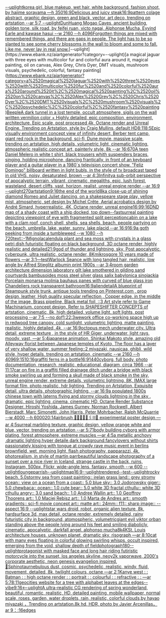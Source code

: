[--uplight](https://www.ebank.nz/aiartgenerator?category=--uplight)[korea girl, blue makeup, wet hair, white background, fashion shoot, by hajime sorayama —h 350](https://www.ebank.nz/aiartgenerator?category=korea%2520girl%2C%2520blue%2520makeup%2C%2520wet%2520hair%2C%2520white%2520background%2C%2520fashion%2520shoot%2C%2520by%2520hajime%2520sorayama%2520%E2%80%94h%2520350)[16:9](https://www.ebank.nz/aiartgenerator?category=16%3A9)[Delicious and juicy steak](https://www.ebank.nz/aiartgenerator?category=Delicious%2520and%2520juicy%2520steak)[16:9](https://www.ebank.nz/aiartgenerator?category=16%3A9)[pattern colage abstract, graphic design, green and black, vector, art deco, trending on artstation --ar 5:7 --uplight](https://www.ebank.nz/aiartgenerator?category=pattern%2520colage%2520abstract%2C%2520graphic%2520design%2C%2520green%2520and%2520black%2C%2520vector%2C%2520art%2520deco%2C%2520trending%2520on%2520artstation%2520--ar%25205%3A7%2520--uplight)[DunHuang Mogao Caves, ancient building, golden tone, silk road, by feifei ruan, victo nagai, Alphonse Mucha, Eyvind Earle and kawase hasui --w 2160  --h 4096](https://www.ebank.nz/aiartgenerator?category=DunHuang%2520Mogao%2520Caves%2C%2520ancient%2520building%2C%2520golden%2520tone%2C%2520silk%2520road%2C%2520by%2520feifei%2520ruan%2C%2520victo%2520nagai%2C%2520Alphonse%2520Mucha%2C%2520Eyvind%2520Earle%2520and%2520kawase%2520hasui%2520--w%25202160%2520%2520--h%25204096)[Forgotten things are mixed with remembered things, and there are gaps in people. The light has to be so slanted to see some cherry blossoms in the wall to bloom and some to fall. Like me, never lay in real snow.](https://www.ebank.nz/aiartgenerator?category=Forgotten%2520things%2520are%2520mixed%2520with%2520remembered%2520things%2C%2520and%2520there%2520are%2520gaps%2520in%2520people.%2520The%2520light%2520has%2520to%2520be%2520so%2520slanted%2520to%2520see%2520some%2520cherry%2520blossoms%2520in%2520the%2520wall%2520to%2520bloom%2520and%2520some%2520to%2520fall.%2520Like%2520me%2C%2520never%2520lay%2520in%2520real%2520snow.)[--uplight](https://www.ebank.nz/aiartgenerator?category=--uplight)[a magical jaguar with three eyes with multicolor fur and colorful aura around it, magical painting, oil on canvas, Alex Grey, Chris Dyer, DMT visuals, mushroom visuals, psychedelic, colorful, fantasy painting](https://www.ebank.nz/aiartgenerator?category=a%2520magical%2520jaguar%2520with%2520three%2520eyes%2520with%2520multicolor%2520fur%2520and%2520colorful%2520aura%2520around%2520it%2C%2520magical%2520painting%2C%2520oil%2520on%2520canvas%2C%2520Alex%2520Grey%2C%2520Chris%2520Dyer%2C%2520DMT%2520visuals%2C%2520mushroom%2520visuals%2C%2520psychedelic%2C%2520colorful%2C%2520fantasy%2520painting)[Beeple](https://www.ebank.nz/aiartgenerator?category=Beeple)[A dark tunnel in a lost temple, occult atmosphere, sigils on the wall written vermilion color + Highly detailed, epic composition, environment, architecture. Epic scale, post processed 4k, Octane render and Unreal Engine. Trending on Artstation, style by Craig Mullins, default HD](https://www.ebank.nz/aiartgenerator?category=A%2520dark%2520tunnel%2520in%2520a%2520lost%2520temple%2C%2520occult%2520atmosphere%2C%2520sigils%2520on%2520the%2520wall%2520written%2520vermilion%2520color%2520%2B%2520Highly%2520detailed%2C%2520epic%2520composition%2C%2520environment%2C%2520architecture.%2520Epic%2520scale%2C%2520post%2520processed%25204k%2C%2520Octane%2520render%2520and%2520Unreal%2520Engine.%2520Trending%2520on%2520Artstation%2C%2520style%2520by%2520Craig%2520Mullins%2C%2520default%2520HD)[8:11](https://www.ebank.nz/aiartgenerator?category=8%3A11)[8:5](https://www.ebank.nz/aiartgenerator?category=8%3A5)[Epic visually environment concept view of  infinity desert, Berber tent camp, giant red rock in the background, sci-fi, Dune movie, massive scale, trending on artstation, high details, volumetric light, cinematic lighting, atmospheric realistic,concept art, painterly style, 8k --ar 16:6](https://www.ebank.nz/aiartgenerator?category=Epic%2520visually%2520environment%2520concept%2520view%2520of%2520%2520infinity%2520desert%2C%2520Berber%2520tent%2520camp%2C%2520giant%2520red%2520rock%2520in%2520the%2520background%2C%2520sci-fi%2C%2520Dune%2520movie%2C%2520massive%2520scale%2C%2520trending%2520on%2520artstation%2C%2520high%2520details%2C%2520volumetric%2520light%2C%2520cinematic%2520lighting%2C%2520atmospheric%2520realistic%2Cconcept%2520art%2C%2520painterly%2520style%2C%25208k%2520--ar%252016%3A6)[70](https://www.ebank.nz/aiartgenerator?category=70)[A teen Daniel Melero in white t shirt, black trousers whith suspenders braces, singing, holding microphone,  dancing frantically, in front of an keyboard player and a guitar player in a 1980´s television concert show. "Feliz Domingo" billboard written in light bubls, in the style of tv broadcast taped in old VHS, noisy, desaturated, brown  --ar 4:3](https://www.ebank.nz/aiartgenerator?category=A%2520teen%2520Daniel%2520Melero%2520in%2520white%2520t%2520shirt%2C%2520black%2520trousers%2520whith%2520suspenders%2520braces%2C%2520singing%2C%2520holding%2520microphone%2C%2520%2520dancing%2520frantically%2C%2520in%2520front%2520of%2520an%2520keyboard%2520player%2520and%2520a%2520guitar%2520player%2520in%2520a%25201980%C2%B4s%2520television%2520concert%2520show.%2520%22Feliz%2520Domingo%22%2520billboard%2520written%2520in%2520light%2520bubls%2C%2520in%2520the%2520style%2520of%2520tv%2520broadcast%2520taped%2520in%2520old%2520VHS%2C%2520noisy%2C%2520desaturated%2C%2520brown%2520%2520--ar%25204%3A3)[Infinity](https://www.ebank.nz/aiartgenerator?category=Infinity)[a sub-orbit perspective of apocalyptic terrain, vibrant, cinematic, megaliths, epic, lush forest, wasteland, desert cliffs, vast, horizon, realist, unreal engine render --ar 16:9 --uplight](https://www.ebank.nz/aiartgenerator?category=a%2520sub-orbit%2520perspective%2520of%2520apocalyptic%2520terrain%2C%2520vibrant%2C%2520cinematic%2C%2520megaliths%2C%2520epic%2C%2520lush%2520forest%2C%2520wasteland%2C%2520desert%2520cliffs%2C%2520vast%2C%2520horizon%2C%2520realist%2C%2520unreal%2520engine%2520render%2520--ar%252016%3A9%2520--uplight)[270](https://www.ebank.nz/aiartgenerator?category=270)[artstation](https://www.ebank.nz/aiartgenerator?category=artstation)[9:16](https://www.ebank.nz/aiartgenerator?category=9%3A16)[the end of the world](https://www.ebank.nz/aiartgenerator?category=the%2520end%2520of%2520the%2520world)[8k](https://www.ebank.nz/aiartgenerator?category=8k)[a close-up of shining diamond Romeo and Juliet dancing, on a shakespeare stage play, yellow mist, atmospheric, set design by Michel Crête, Aerial acrobatics design by André Simard, hyperrealistic, 4K, Octane render, unreal engine](https://www.ebank.nz/aiartgenerator?category=a%2520close-up%2520of%2520shining%2520diamond%2520Romeo%2520and%2520Juliet%2520dancing%2C%2520on%2520a%2520shakespeare%2520stage%2520play%2C%2520yellow%2520mist%2C%2520atmospheric%2C%2520set%2520design%2520by%2520Michel%2520Cr%C3%AAte%2C%2520Aerial%2520acrobatics%2520design%2520by%2520Andr%C3%A9%2520Simard%2C%2520hyperrealistic%2C%25204K%2C%2520Octane%2520render%2C%2520unreal%2520engine)[16:9](https://www.ebank.nz/aiartgenerator?category=16%3A9)[9:16](https://www.ebank.nz/aiartgenerator?category=9%3A16)[DND map of a shady coast with a ship docked, top down](https://www.ebank.nz/aiartgenerator?category=DND%2520map%2520of%2520a%2520shady%2520coast%2520with%2520a%2520ship%2520docked%2C%2520top%2520down)[--fast](https://www.ebank.nz/aiartgenerator?category=--fast)[surreal painting depicting viewpoint of eye with fragmented split perception](https://www.ebank.nz/aiartgenerator?category=surreal%2520painting%2520depicting%2520viewpoint%2520of%2520eye%2520with%2520fragmented%2520split%2520perception)[cabin on a lake with a clam roof, conch shell, shells, sea shells, beach, people partying on the beach, umbrella, lake, water, sunny, lake placid --ar 16:9](https://www.ebank.nz/aiartgenerator?category=cabin%2520on%2520a%2520lake%2520with%2520a%2520clam%2520roof%2C%2520conch%2520shell%2C%2520shells%2C%2520sea%2520shells%2C%2520beach%2C%2520people%2520partying%2520on%2520the%2520beach%2C%2520umbrella%2C%2520lake%2C%2520water%2C%2520sunny%2C%2520lake%2520placid%2520--ar%252016%3A9)[16:9](https://www.ebank.nz/aiartgenerator?category=16%3A9)[a goth peeking from inside a tumbleweed --w 1080 --h 720](https://www.ebank.nz/aiartgenerator?category=a%2520goth%2520peeking%2520from%2520inside%2520a%2520tumbleweed%2520--w%25201080%2520--h%2520720)[text::-1](https://www.ebank.nz/aiartgenerator?category=text%3A%3A-1)[Mignola](https://www.ebank.nz/aiartgenerator?category=Mignola)[calendula plant and sea moss with crystals in a glass petri dish futuristic floating on black background, 3D octane render, highly realistic and detailed](https://www.ebank.nz/aiartgenerator?category=calendula%2520plant%2520and%2520sea%2520moss%2520with%2520crystals%2520in%2520a%2520glass%2520petri%2520dish%2520futuristic%2520floating%2520on%2520black%2520background%2C%25203D%2520octane%2520render%2C%2520highly%2520realistic%2520and%2520detailed)[21:9](https://www.ebank.nz/aiartgenerator?category=21%3A9)[god of thunder and lightning, sky, Post apocalyptic, cyberpunk, ultra realistic, octane render, 8K](https://www.ebank.nz/aiartgenerator?category=god%2520of%2520thunder%2520and%2520lightning%2C%2520sky%2C%2520Post%2520apocalyptic%2C%2520cyberpunk%2C%2520ultra%2520realistic%2C%2520octane%2520render%2C%25208K)[mikrosgore 10 years made of flowers —ar 3:1](https://www.ebank.nz/aiartgenerator?category=mikrosgore%252010%2520years%2520made%2520of%2520flowers%2520%E2%80%94ar%25203%3A1)[—test](https://www.ebank.nz/aiartgenerator?category=%E2%80%94test)[Warlock Seance with long tangled hair, realistic, low angle  by Alfred Stieglitz albumin print 1900s --ar 3:4](https://www.ebank.nz/aiartgenerator?category=Warlock%2520Seance%2520with%2520long%2520tangled%2520hair%2C%2520realistic%2C%2520low%2520angle%2520%2520by%2520Alfred%2520Stieglitz%2520albumin%2520print%25201900s%2520--ar%25203%3A4)[room garden architecture dimension  laboratory  gilt lake  smothered in gilding sand courtyards bambusoides moss steel silver glass  salix babylonica  sinojackia Porcelain monarsa molinia bauhaus panes with  curved of blue glass iron Chandeliers rock transparent  bathroom](https://www.ebank.nz/aiartgenerator?category=room%2520garden%2520architecture%2520dimension%2520%2520laboratory%2520%2520gilt%2520lake%2520%2520smothered%2520in%2520gilding%2520sand%2520courtyards%2520bambusoides%2520moss%2520steel%2520silver%2520glass%2520%2520salix%2520babylonica%2520%2520sinojackia%2520Porcelain%2520monarsa%2520molinia%2520bauhaus%2520panes%2520with%2520%2520curved%2520of%2520blue%2520glass%2520iron%2520Chandeliers%2520rock%2520transparent%2520%2520bathroom)[16:9](https://www.ebank.nz/aiartgenerator?category=16%3A9)[alien](https://www.ebank.nz/aiartgenerator?category=alien)[detail](https://www.ebank.nz/aiartgenerator?category=detail)[A blueprint of Steampunk style trunk,    antique tools trending on Pinterest.com  , prop design, leather, High quality specular reflection , Copper  edge, in the middle of the image, Brass pipeline,  Black metal foil,  ::3  Art style refer to Game Machinarium.  concept design, Refer to SHAPESHIFTER CONCEPTS  of artstation, cinematic,  8k, high detailed,  volume light,  soft lights,  post processing    --ar 7:5   --no dof](https://www.ebank.nz/aiartgenerator?category=A%2520blueprint%2520of%2520Steampunk%2520style%2520trunk%2C%2520%2520%2520%2520antique%2520tools%2520trending%2520on%2520Pinterest.com%2520%2520%2C%2520prop%2520design%2C%2520leather%2C%2520High%2520quality%2520specular%2520reflection%2520%2C%2520Copper%2520%2520edge%2C%2520in%2520the%2520middle%2520of%2520the%2520image%2C%2520Brass%2520pipeline%2C%2520%2520Black%2520metal%2520foil%2C%2520%2520%3A%3A3%2520%2520Art%2520style%2520refer%2520to%2520Game%2520Machinarium.%2520%2520concept%2520design%2C%2520Refer%2520to%2520SHAPESHIFTER%2520CONCEPTS%2520%2520of%2520artstation%2C%2520cinematic%2C%2520%25208k%2C%2520high%2520detailed%2C%2520%2520volume%2520light%2C%2520%2520soft%2520lights%2C%2520%2520post%2520processing%2520%2520%2520%2520--ar%25207%3A5%2520%2520%2520--no%2520dof)[1:2](https://www.ebank.nz/aiartgenerator?category=1%3A2)[2:3](https://www.ebank.nz/aiartgenerator?category=2%3A3)[wework office co-working space high up in redwood tree canopy, cold sunlight, volumetric lighting, matte painting, realistic, highly detailed, 4k, --ar 16:9](https://www.ebank.nz/aiartgenerator?category=wework%2520office%2520co-working%2520space%2520high%2520up%2520in%2520redwood%2520tree%2520canopy%2C%2520cold%2520sunlight%2C%2520volumetric%2520lighting%2C%2520matte%2520painting%2C%2520realistic%2C%2520highly%2520detailed%2C%25204k%2C%2520--ar%252016%3A9)[octopus mech underwater city. Ultra detail, extreme texture , in the style of HR Giger, underwater, light rays, moody, vast, —ar 5:4](https://www.ebank.nz/aiartgenerator?category=octopus%2520mech%2520underwater%2520city.%2520Ultra%2520detail%2C%2520extreme%2520texture%2520%2C%2520in%2520the%2520style%2520of%2520HR%2520Giger%2C%2520underwater%2C%2520light%2520rays%2C%2520moody%2C%2520vast%2C%2520%E2%80%94ar%25205%3A4)[japanese animation, Shinkai Makoto style, amazing old Alleyway florist between Japanese temples of Kyoto, The floor has a layer of very shallow water, summer feeling::2  miyazaki, nausicaa, ghibli, wild style, hyper details, trending on artstation, cinematic --w 2160  --h 4096](https://www.ebank.nz/aiartgenerator?category=japanese%2520animation%2C%2520Shinkai%2520Makoto%2520style%2C%2520amazing%2520old%2520Alleyway%2520florist%2520between%2520Japanese%2520temples%2520of%2520Kyoto%2C%2520The%2520floor%2520has%2520a%2520layer%2520of%2520very%2520shallow%2520water%2C%2520summer%2520feeling%3A%3A2%2520%2520miyazaki%2C%2520nausicaa%2C%2520ghibli%2C%2520wild%2520style%2C%2520hyper%2520details%2C%2520trending%2520on%2520artstation%2C%2520cinematic%2520--w%25202160%2520%2520--h%25204096)[9:15](https://www.ebank.nz/aiartgenerator?category=9%3A15)[10:16](https://www.ebank.nz/aiartgenerator?category=10%3A16)[graffiti ferns in a bottle](https://www.ebank.nz/aiartgenerator?category=graffiti%2520ferns%2520in%2520a%2520bottle)[16:9](https://www.ebank.nz/aiartgenerator?category=16%3A9)[1440](https://www.ebank.nz/aiartgenerator?category=1440)[cyborg, full body, photo documentation, research, realistic, educational, diagram, circa 1966 --ar 11:17](https://www.ebank.nz/aiartgenerator?category=cyborg%2C%2520full%2520body%2C%2520photo%2520documentation%2C%2520research%2C%2520realistic%2C%2520educational%2C%2520diagram%2C%2520circa%25201966%2520--ar%252011%3A17)[car on fire in a graffiti filled drainage ditch under a bridge with black smoke swirling up and forming a skull made of black smoke in the sky, unreal engine render, extreme details, volumetric lightning, 8K, IMAX large format film, photo realistic, hdr lighting, Trending on Artstation, Exquisite detail, ultra details, photographic lighting, --ar 16:9](https://www.ebank.nz/aiartgenerator?category=car%2520on%2520fire%2520in%2520a%2520graffiti%2520filled%2520drainage%2520ditch%2520under%2520a%2520bridge%2520with%2520black%2520smoke%2520swirling%2520up%2520and%2520forming%2520a%2520skull%2520made%2520of%2520black%2520smoke%2520in%2520the%2520sky%2C%2520unreal%2520engine%2520render%2C%2520extreme%2520details%2C%2520volumetric%2520lightning%2C%25208K%2C%2520IMAX%2520large%2520format%2520film%2C%2520photo%2520realistic%2C%2520hdr%2520lighting%2C%2520Trending%2520on%2520Artstation%2C%2520Exquisite%2520detail%2C%2520ultra%2520details%2C%2520photographic%2520lighting%2C%2520--ar%252016%3A9)[a populated 1800s chinese town with laterns flying and stormy clouds lightning in the sky , dramatic, epic lighting ,cinema, cinematic HD, Octane Render Substance Designer. Hiroshi Yoshida, James Gurney, Norman Rockwell, Albert Bierstadt, Marc Simonetti, John Harris, Peter Mohrbacher, Ralph McQuarrie --w 4000 --h 6000](https://www.ebank.nz/aiartgenerator?category=a%2520populated%25201800s%2520chinese%2520town%2520with%2520laterns%2520flying%2520and%2520stormy%2520clouds%2520lightning%2520in%2520the%2520sky%2520%2C%2520dramatic%2C%2520epic%2520lighting%2520%2Ccinema%2C%2520cinematic%2520HD%2C%2520Octane%2520Render%2520Substance%2520Designer.%2520Hiroshi%2520Yoshida%2C%2520James%2520Gurney%2C%2520Norman%2520Rockwell%2C%2520Albert%2520Bierstadt%2C%2520Marc%2520Simonetti%2C%2520John%2520Harris%2C%2520Peter%2520Mohrbacher%2C%2520Ralph%2520McQuarrie%2520--w%25204000%2520--h%25206000)[20:14](https://www.ebank.nz/aiartgenerator?category=20%3A14)[airbrush 💊🪬💉🧼🎀🖇⛓🔩 experimental poster design —ar 4:5](https://www.ebank.nz/aiartgenerator?category=airbrush%2520%F0%9F%92%8A%F0%9F%AA%AC%F0%9F%92%89%F0%9F%A7%BC%F0%9F%8E%80%F0%9F%96%87%E2%9B%93%F0%9F%94%A9%2520experimental%2520poster%2520design%2520%E2%80%94ar%25204%3A5)[surreal marbling texture, graphic design, yellow orange white and blue, vector, trending on artstation --ar 5:7](https://www.ebank.nz/aiartgenerator?category=surreal%2520marbling%2520texture%2C%2520graphic%2520design%2C%2520yellow%2520orange%2520white%2520and%2520blue%2C%2520vector%2C%2520trending%2520on%2520artstation%2520--ar%25205%3A7)[1](https://www.ebank.nz/aiartgenerator?category=1)[body building cyborg with armor plating, forest  atmosphere, extreme muscles —ar 4:5](https://www.ebank.nz/aiartgenerator?category=body%2520building%2520cyborg%2520with%2520armor%2520plating%2C%2520forest%2520%2520atmosphere%2C%2520extreme%2520muscles%2520%E2%80%94ar%25204%3A5)[a metallic  anchovy ,dramatic lighting,hyper detaile,dark background,fancy](https://www.ebank.nz/aiartgenerator?category=a%2520metallic%2520%2520anchovy%2520%2Cdramatic%2520lighting%2Chyper%2520detaile%2Cdark%2520background%2Cfancy)[lovers without shirts passionately kissing with tongue at crowdy rave music event in berlins brownfield, wet, morning light, flash photography, papparazzi, 4k, photorealism, in style of martin parr](https://www.ebank.nz/aiartgenerator?category=lovers%2520without%2520shirts%2520passionately%2520kissing%2520with%2520tongue%2520at%2520crowdy%2520rave%2520music%2520event%2520in%2520berlins%2520brownfield%2C%2520wet%2C%2520morning%2520light%2C%2520flash%2520photography%2C%2520papparazzi%2C%25204k%2C%2520photorealism%2C%2520in%2520style%2520of%2520martin%2520parr)[beautiful landscape photography of a sunset over a nice river in Iceland, strange castle in the back, ruins, Instagram, 500px, Flickr, wide-angle lens, fantasy, smooth --w 600 --uplight](https://www.ebank.nz/aiartgenerator?category=beautiful%2520landscape%2520photography%2520of%2520a%2520sunset%2520over%2520a%2520nice%2520river%2520in%2520Iceland%2C%2520strange%2520castle%2520in%2520the%2520back%2C%2520ruins%2C%2520Instagram%2C%2520500px%2C%2520Flickr%2C%2520wide-angle%2520lens%2C%2520fantasy%2C%2520smooth%2520--w%2520600%2520--uplight)[lounge](https://www.ebank.nz/aiartgenerator?category=lounge)[parrish](https://www.ebank.nz/aiartgenerator?category=parrish)[--uplight](https://www.ebank.nz/aiartgenerator?category=--uplight)[map](https://www.ebank.nz/aiartgenerator?category=map)[16:9](https://www.ebank.nz/aiartgenerator?category=16%3A9)[--uplight](https://www.ebank.nz/aiartgenerator?category=--uplight)[rendered](https://www.ebank.nz/aiartgenerator?category=rendered)[--test](https://www.ebank.nz/aiartgenerator?category=--test)[--uplight](https://www.ebank.nz/aiartgenerator?category=--uplight)[rocky beach, 5.0stormy sea from coast painting:: irelan grass land:: grey stromy ocean:: view on a ocean from a coast:: 5.0 blue sky:: 3.0 Jodorowsky giger:: 5.0 chewbaca:: ocean:: 1.0 cute bear:: 5.0 white 3D fractal cthullu:: white 3D cthullu angry:: 3.0 sand beach:: 1.0 Andree Wallin art:: 1.0 Geoffroy Thoorens art:: 1.0 Maciej Rebisz art:: 1.0 Marta de Andres art:: smooth gradients:: sci-fi movie concept art:: matte art:: 24mm:: f11:: sharp image:: --aspect 16:9 --uplight](https://www.ebank.nz/aiartgenerator?category=rocky%2520beach%2C%25205.0stormy%2520sea%2520from%2520coast%2520painting%3A%3A%2520irelan%2520grass%2520land%3A%3A%2520grey%2520stromy%2520ocean%3A%3A%2520view%2520on%2520a%2520ocean%2520from%2520a%2520coast%3A%3A%25205.0%2520blue%2520sky%3A%3A%25203.0%2520Jodorowsky%2520giger%3A%3A%25205.0%2520chewbaca%3A%3A%2520ocean%3A%3A%25201.0%2520cute%2520bear%3A%3A%25205.0%2520white%25203D%2520fractal%2520cthullu%3A%3A%2520white%25203D%2520cthullu%2520angry%3A%3A%25203.0%2520sand%2520beach%3A%3A%25201.0%2520Andree%2520Wallin%2520art%3A%3A%25201.0%2520Geoffroy%2520Thoorens%2520art%3A%3A%25201.0%2520Maciej%2520Rebisz%2520art%3A%3A%25201.0%2520Marta%2520de%2520Andres%2520art%3A%3A%2520smooth%2520gradients%3A%3A%2520sci-fi%2520movie%2520concept%2520art%3A%3A%2520matte%2520art%3A%3A%252024mm%3A%3A%2520f11%3A%3A%2520sharp%2520image%3A%3A%2520--aspect%252016%3A9%2520--uplight)[star wars droid, robot, organic alien texture, 8k, hardsurface 3d, max detail, octane render, extremely detailed, rainy futuristic city in background, atomospheric, volumetric](https://www.ebank.nz/aiartgenerator?category=star%2520wars%2520droid%2C%2520robot%2C%2520organic%2520alien%2520texture%2C%25208k%2C%2520hardsurface%25203d%2C%2520max%2520detail%2C%2520octane%2520render%2C%2520extremely%2520detailed%2C%2520rainy%2520futuristic%2520city%2520in%2520background%2C%2520atomospheric%2C%2520volumetric)[giant evil viktor orban standing above the people lying around his feet and smiling diabolicly, cinematic, apocalyptic, dark](https://www.ebank.nz/aiartgenerator?category=giant%2520evil%2520viktor%2520orban%2520standing%2520above%2520the%2520people%2520lying%2520around%2520his%2520feet%2520and%2520smiling%2520diabolicly%2C%2520cinematic%2C%2520apocalyptic%2C%2520dark)[fall angel, alphonso mucha](https://www.ebank.nz/aiartgenerator?category=fall%2520angel%2C%2520alphonso%2520mucha)[8k](https://www.ebank.nz/aiartgenerator?category=8k)[](https://www.ebank.nz/aiartgenerator?category=)[4K](https://www.ebank.nz/aiartgenerator?category=4K)[St. Louis architecture houses, unknown planet, dramatic sky, risograph —ar 8:10](https://www.ebank.nz/aiartgenerator?category=St.%2520Louis%2520architecture%2520houses%2C%2520unknown%2520planet%2C%2520dramatic%2520sky%2C%2520risograph%2520%E2%80%94ar%25208%3A10)[cat with many eyes floating in colorful glowing  swirling whisps, occult inspired, emerging from the void, shallow depth of field](https://www.ebank.nz/aiartgenerator?category=cat%2520with%2520many%2520eyes%2520floating%2520in%2520colorful%2520glowing%2520%2520swirling%2520whisps%2C%2520occult%2520inspired%2C%2520emerging%2520from%2520the%2520void%2C%2520shallow%2520depth%2520of%2520field)[photograph](https://www.ebank.nz/aiartgenerator?category=photograph)[180](https://www.ebank.nz/aiartgenerator?category=180)[--uplight](https://www.ebank.nz/aiartgenerator?category=--uplight)[protagonist with masked face and long hair riding futiristic motorcycle into the sunset, los angeles skyline, neoy2k vaporwave, 2000's corporate aesthetic, neon genesis evangelion inspired, 🔵](https://www.ebank.nz/aiartgenerator?category=protagonist%2520with%2520masked%2520face%2520and%2520long%2520hair%2520riding%2520futiristic%2520motorcycle%2520into%2520the%2520sunset%2C%2520los%2520angeles%2520skyline%2C%2520neoy2k%2520vaporwave%2C%25202000%27s%2520corporate%2520aesthetic%2C%2520neon%2520genesis%2520evangelion%2520inspired%2C%2520%F0%9F%94%B5)[](https://www.ebank.nz/aiartgenerator?category=)[Sphinotaur](https://www.ebank.nz/aiartgenerator?category=Sphinotaur)[nebulous dust, cosmic, psychedelic, realistic, windy, fluid, movement, detailed, 8k, twilight colours, octane —ar 2:1](https://www.ebank.nz/aiartgenerator?category=nebulous%2520dust%2C%2520cosmic%2C%2520psychedelic%2C%2520realistic%2C%2520windy%2C%2520fluid%2C%2520movement%2C%2520detailed%2C%25208k%2C%2520twilight%2520colours%2C%2520octane%2520%E2%80%94ar%25202%3A1)[Kanye west : : Batman : : high octane render : : portrait : : colourful : : refractive : : —ar 5:7](https://www.ebank.nz/aiartgenerator?category=Kanye%2520west%2520%3A%2520%3A%2520Batman%2520%3A%2520%3A%2520high%2520octane%2520render%2520%3A%2520%3A%2520portrait%2520%3A%2520%3A%2520colourful%2520%3A%2520%3A%2520refractive%2520%3A%2520%3A%2520%E2%80%94ar%25205%3A7)[8:11](https://www.ebank.nz/aiartgenerator?category=8%3A11)[geocities website for a tree with alphabet leaves at the edges](https://www.ebank.nz/aiartgenerator?category=geocities%2520website%2520for%2520a%2520tree%2520with%2520alphabet%2520leaves%2520at%2520the%2520edges)[--vibe](https://www.ebank.nz/aiartgenerator?category=--vibe)[9:16](https://www.ebank.nz/aiartgenerator?category=9%3A16)[<--uplight](https://www.ebank.nz/aiartgenerator?category=%3C--uplight)[A ultra-realistic CG rendering of spring wonderland, beautiful, romantic, realistic, HD, detailed painting, mobile wallpaper, normal scale, roses, garden, water droplets, rain, realistic, colorful clouds,by hayao miyazaki ，Trending on artstation.8k hd, HDR, photo by Javier Arcenillas， ar 9：:16](https://www.ebank.nz/aiartgenerator?category=A%2520ultra-realistic%2520CG%2520rendering%2520of%2520spring%2520wonderland%2C%2520beautiful%2C%2520romantic%2C%2520realistic%2C%2520HD%2C%2520detailed%2520painting%2C%2520mobile%2520wallpaper%2C%2520normal%2520scale%2C%2520roses%2C%2520garden%2C%2520water%2520droplets%2C%2520rain%2C%2520realistic%2C%2520colorful%2520clouds%2Cby%2520hayao%2520miyazaki%2520%EF%BC%8CTrending%2520on%2520artstation.8k%2520hd%2C%2520HDR%2C%2520photo%2520by%2520Javier%2520Arcenillas%EF%BC%8C%2520ar%25209%EF%BC%9A%3A16)[edges](https://www.ebank.nz/aiartgenerator?category=edges)